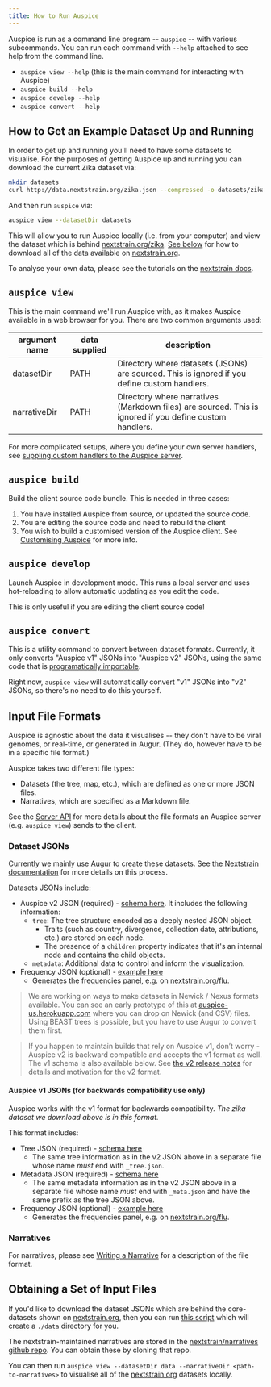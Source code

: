 ```yaml
---
title: How to Run Auspice
---
```



Auspice is run as a command line program -- `auspice` -- with various subcommands.
You can run each command with `--help` attached to see help from the command line.

* `auspice view --help` (this is the main command for interacting with Auspice)
* `auspice build --help`
* `auspice develop --help`
* `auspice convert --help`


## How to Get an Example Dataset Up and Running

In order to get up and running you'll need to have some datasets to visualise.
For the purposes of getting Auspice up and running you can download the current Zika dataset via:

```bash
mkdir datasets
curl http://data.nextstrain.org/zika.json --compressed -o datasets/zika.json
```

And then run `auspice` via:
```bash
auspice view --datasetDir datasets
```

This will allow you to run Auspice locally (i.e. from your computer) and view the dataset which is behind [nextstrain.org/zika](https://nextstrain.org/zika).
[See below](#obtaining-a-set-of-input-files) for how to download all of the data available on [nextstrain.org](https://nextstrain.org).


To analyse your own data, please see the tutorials on the [nextstrain docs](https://nextstrain.org/docs/).

## `auspice view`

This is the main command we'll run Auspice with, as it makes Auspice available in a web browser for you.
There are two common arguments used:

| argument name | data supplied | description |
| --------      | ----------     | --------    |
|datasetDir    | PATH   |    Directory where datasets (JSONs) are sourced. This is  ignored if you define custom handlers. |
|narrativeDir    | PATH   |  Directory where narratives (Markdown files) are  sourced. This is ignored if you define custom handlers. |

For more complicated setups, where you define your own server handlers, see [suppling custom handlers to the Auspice server](server/api.md#suppling-custom-handlers-to-the-auspice-server).

## `auspice build`

Build the client source code bundle.
This is needed in three cases:
1. You have installed Auspice from source, or updated the source code.
1. You are editing the source code and need to rebuild the client
1. You wish to build a customised version of the Auspice client.
See [Customising Auspice](customise-client/introduction.md) for more info.


## `auspice develop`

Launch Auspice in development mode. This runs a local server and uses
hot-reloading to allow automatic updating as you edit the code.

This is only useful if you are editing the client source code!

## `auspice convert`

This is a utility command to convert between dataset formats.
Currently, it only converts "Auspice v1" JSONs into "Auspice v2" JSONs, using the same code that is [programatically importable](server/api.md#convertfromv1).

Right now, `auspice view` will automatically convert "v1" JSONs into "v2" JSONs, so there's no need to do this yourself.


## Input File Formats

Auspice is agnostic about the data it visualises -- they don't have to be viral genomes, or real-time, or generated in Augur.
(They do, however have to be in a specific file format.)

Auspice takes two different file types: 
* Datasets (the tree, map, etc.), which are defined as one or more JSON files.
* Narratives, which are specified as a Markdown file.

See the [Server API](server/api.md) for more details about the file formats an Auspice server (e.g. `auspice view`) sends to the client.

### Dataset JSONs

Currently we mainly use [Augur](https://github.com/nextstrain/augur) to create these datasets.
See [the Nextstrain documentation](https://nextstrain.org/docs/bioinformatics/introduction-to-augur) for more details on this process.

Datasets JSONs include:
* Auspice v2 JSON (required) - [schema here](https://github.com/nextstrain/augur/blob/master/augur/data/schema-export-v2.json). It includes the following information:
  * `tree`: The tree structure encoded as a deeply nested JSON object.
    * Traits (such as country, divergence, collection date, attributions, etc.) are stored on each node. 
    * The presence of a `children` property indicates that it's an internal node and contains the child objects. 
  * `metadata`: Additional data to control and inform the visualization. 
* Frequency JSON (optional) - [example here](http://data.nextstrain.org/flu_seasonal_h3n2_ha_2y_tip-frequencies.json)
  * Generates the frequencies panel, e.g. on [nextstrain.org/flu](https://nextstrain.org/flu).

> We are working on ways to make datasets in Newick / Nexus formats available. You can see an early prototype of this at [auspice-us.herokuapp.com](https://auspice-us.herokuapp.com/) where you can drop on Newick (and CSV) files.
Using BEAST trees is possible, but you have to use Augur to convert them first.

> If you happen to maintain builds that rely on Auspice v1, don’t worry - Auspice v2 is backward compatible and accepts the v1 format as well. The v1 schema is also available below.
See [the v2 release notes](releases/v2.md) for details and motivation for the v2 format.

#### Auspice v1 JSONs (for backwards compatibility use only)

Auspice works with the v1 format for backwards compatibility. _The zika dataset we download above is in this format._

This format includes:
* Tree JSON (required) - [schema here](https://github.com/nextstrain/augur/blob/master/augur/data/schema-export-v1-tree.json)
  * The same tree information as in the v2 JSON above in a separate file whose name _must_ end with `_tree.json`.
* Metadata JSON (required) - [schema here](https://github.com/nextstrain/augur/blob/master/augur/data/schema-export-v1-meta.json)
  * The same metadata information as in the v2 JSON above in a separate file whose name _must_ end with `_meta.json` and have the same prefix as the tree JSON above. 
* Frequency JSON (optional) - [example here](http://data.nextstrain.org/flu_seasonal_h3n2_ha_2y_tip-frequencies.json)
  * Generates the frequencies panel, e.g. on [nextstrain.org/flu](https://nextstrain.org/flu). 


### Narratives
For narratives, please see [Writing a Narrative](narratives/how-to-write.md) for a description of the file format.


## Obtaining a Set of Input Files

If you'd like to download the dataset JSONs which are behind the core-datasets shown on [nextstrain.org](https://nextstrain.org), then you can run [this script](https://github.com/nextstrain/auspice/blob/master/scripts/get-data.sh) which will create a `./data` directory for you.

The nextstrain-maintained narratives are stored in the [nextstrain/narratives github repo](github.com/nextstrain/narratives).
You can obtain these by cloning that repo.

You can then run `auspice view --datasetDir data --narrativeDir <path-to-narratives>` to visualise all of the [nextstrain.org](https://nextstrain.org) datasets locally.
